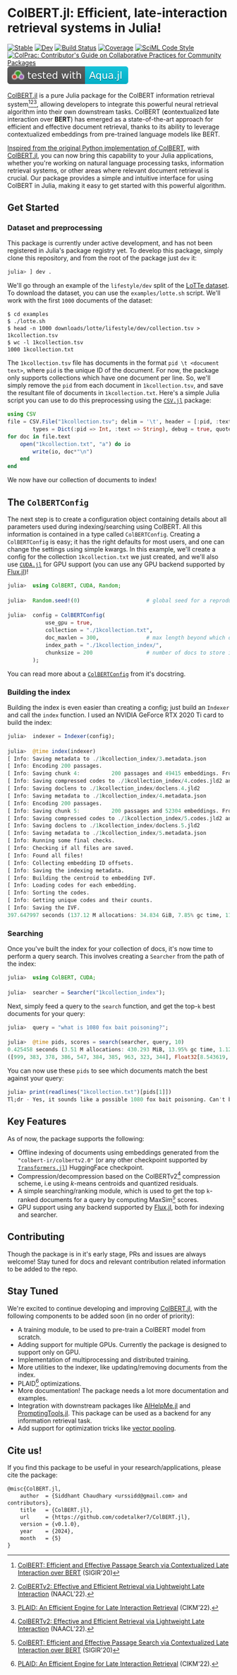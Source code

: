 # ColBERT.jl: Efficient, late-interaction retrieval systems in Julia!

[![Stable](https://img.shields.io/badge/docs-stable-blue.svg)](https://codetalker7.github.io/ColBERT.jl/stable/)
[![Dev](https://img.shields.io/badge/docs-dev-blue.svg)](https://codetalker7.github.io/ColBERT.jl/dev/)
[![Build Status](https://github.com/codetalker7/ColBERT.jl/actions/workflows/CI.yml/badge.svg?branch=main)](https://github.com/codetalker7/ColBERT.jl/actions/workflows/CI.yml?query=branch%3Amain)
[![Coverage](https://codecov.io/gh/codetalker7/ColBERT.jl/branch/main/graph/badge.svg)](https://codecov.io/gh/codetalker7/ColBERT.jl)
[![SciML Code Style](https://img.shields.io/static/v1?label=code%20style&message=SciML&color=9558b2&labelColor=389826)](https://github.com/SciML/SciMLStyle)
[![ColPrac: Contributor's Guide on Collaborative Practices for Community Packages](https://img.shields.io/badge/ColPrac-Contributor%27s%20Guide-blueviolet)](https://github.com/SciML/ColPrac)
[![Aqua QA](https://raw.githubusercontent.com/JuliaTesting/Aqua.jl/master/badge.svg)](https://github.com/JuliaTesting/Aqua.jl)

[ColBERT.jl](https://codetalker7/colbert.jl) is a pure Julia package for the ColBERT information retrieval system[^1][^2][^3], allowing developers
to integrate this powerful neural retrieval algorithm into their own downstream tasks. ColBERT (**c**ontextualized **l**ate interaction over **BERT**) has emerged as a state-of-the-art approach for efficient and effective document retrieval, thanks to its ability to leverage contextualized embeddings from pre-trained language models like BERT.

[Inspired from the original Python implementation of ColBERT](https://github.com/stanford-futuredata/ColBERT), with [ColBERT.jl](https://codetalker7/colbert.jl), you can now bring this capability to your Julia applications, whether you're working on natural language processing tasks, information retrieval systems, or other areas where relevant document retrieval is crucial. Our package provides a simple and intuitive interface for using ColBERT in Julia, making it easy to get started with this powerful algorithm.

## Get Started

### Dataset and preprocessing

This package is currently under active development, and has not been registered in Julia's package registry yet. To develop this package, simply clone this repository, and from the root of the package just `dev` it:

```julia
julia> ] dev .
```

We'll go through an example of the `lifestyle/dev` split of the [LoTTe dataset](https://github.com/stanford-futuredata/colbert/blob/main/lotte.md). To download the dataset, you can use the `examples/lotte.sh` script. We'll work with the first `1000` documents of the dataset:

```
$ cd examples
$ ./lotte.sh
$ head -n 1000 downloads/lotte/lifestyle/dev/collection.tsv > 1kcollection.tsv
$ wc -l 1kcollection.tsv
1000 1kcollection.txt
```

The `1kcollection.tsv` file has documents in the format `pid \t <document text>`, where `pid` is the unique ID of the document. For now, the package only supports collections which have one document per line. So, we'll simply remove the `pid` from each document in `1kcollection.tsv`, and save the resultant file of documents in `1kcollection.txt`. Here's a simple Julia script you can use to do this preprocessing using the [`CSV.jl`](https://github.com/JuliaData/CSV.jl) package:

```julia
using CSV
file = CSV.File("1kcollection.tsv"; delim = '\t', header = [:pid, :text],
        types = Dict(:pid => Int, :text => String), debug = true, quoted = false)
for doc in file.text
    open("1kcollection.txt", "a") do io
        write(io, doc*"\n")
    end
end
```

We now have our collection of documents to index!

## The `ColBERTConfig`

The next step is to create a configuration object containing details about all parameters used during indexing/searching using ColBERT. All this information is contained in a type called `ColBERTConfig`. Creating a `ColBERTConfig` is easy; it has the right defaults for most users, and one can change the settings using simple kwargs. In this example, we'll create a config for the collection `1kcollection.txt` we just created, and we'll also use [`CUDA.jl`](https://github.com/JuliaGPU/CUDA.jl) for GPU support (you can use any GPU backend supported by [Flux.jl](https://github.com/FluxML/Flux.jl))!

```julia
julia>  using ColBERT, CUDA, Random;

julia>  Random.seed!(0)                     # global seed for a reproducible index

julia>  config = ColBERTConfig(
            use_gpu = true,
            collection = "./1kcollection.txt",
            doc_maxlen = 300,               # max length beyond which docs are truncated
            index_path = "./1kcollection_index/",
            chunksize = 200                 # number of docs to store in a chunk
        );
```

You can read more about a [`ColBERTConfig`](https://github.com/codetalker7/ColBERT.jl/blob/302b68caf0c770b5e23c83b1f204808185ffaac5/src/infra/config.jl#L1) from it's docstring.

### Building the index

Building the index is even easier than creating a config; just build an `Indexer` and call the `index` function. I used an NVIDIA GeForce RTX 2020 Ti card to build the index:

```julia
julia>  indexer = Indexer(config);

julia>  @time index(indexer)
[ Info: Saving metadata to ./1kcollection_index/3.metadata.json
[ Info: Encoding 200 passages.
[ Info: Saving chunk 4:          200 passages and 49415 embeddings. From passage #601 onward.
[ Info: Saving compressed codes to ./1kcollection_index/4.codes.jld2 and residuals to ./1kcollection_index/4.residuals.jld2
[ Info: Saving doclens to ./1kcollection_index/doclens.4.jld2
[ Info: Saving metadata to ./1kcollection_index/4.metadata.json
[ Info: Encoding 200 passages.
[ Info: Saving chunk 5:          200 passages and 52304 embeddings. From passage #801 onward.
[ Info: Saving compressed codes to ./1kcollection_index/5.codes.jld2 and residuals to ./1kcollection_index/5.residuals.jld2
[ Info: Saving doclens to ./1kcollection_index/doclens.5.jld2
[ Info: Saving metadata to ./1kcollection_index/5.metadata.json
[ Info: Running some final checks.
[ Info: Checking if all files are saved.
[ Info: Found all files!
[ Info: Collecting embedding ID offsets.
[ Info: Saving the indexing metadata.
[ Info: Building the centroid to embedding IVF.
[ Info: Loading codes for each embedding.
[ Info: Sorting the codes.
[ Info: Getting unique codes and their counts.
[ Info: Saving the IVF.
397.647997 seconds (137.12 M allocations: 34.834 GiB, 7.85% gc time, 11.96% compilation time: <1% of which was recompilation)
```

### Searching

Once you've built the index for your collection of docs, it's now time to perform a query search. This involves creating a `Searcher` from the path of the index:

```julia
julia>  using ColBERT, CUDA;

julia>  searcher = Searcher("1kcollection_index");
```

Next, simply feed a query to the `search` function, and get the top-`k` best documents for your query:

```julia
julia>  query = "what is 1080 fox bait poisoning?";

julia>  @time pids, scores = search(searcher, query, 10)
0.425458 seconds (3.51 M allocations: 430.293 MiB, 13.95% gc time, 1.12% compilation time)
([999, 383, 378, 386, 547, 384, 385, 963, 323, 344], Float32[8.543619, 7.804471, 7.039251, 6.7534733, 6.523997, 6.1977453, 6.131935, 6.086709, 6.0386653, 5.7597084])
```

You can now use these `pids` to see which documents match the best against your query:

```julia
julia> print(readlines("1kcollection.txt")[pids[1]])
Tl;dr - Yes, it sounds like a possible 1080 fox bait poisoning. Can't be sure though. The traditional fox bait is called 1080. That poisonous bait is still used in a few countries to kill foxes, rabbits, possums and other mammal pests. The toxin in 1080 is Sodium fluoroacetate. Wikipedia is a bit vague on symptoms in animals, but for humans they say: In humans, the symptoms of poisoning normally appear between 30 minutes and three hours after exposure. Initial symptoms typically include nausea, vomiting and abdominal pain; sweating, confusion and agitation follow. In significant poisoning, cardiac abnormalities including tachycardia or bradycardia, hypotension and ECG changes develop. Neurological effects include muscle twitching and seizures... One might safely assume a dog, especially a small Whippet, would show symptoms of poisoning faster than the 30 mins stated for humans. The listed (human) symptoms look like a good fit to what your neighbour reported about your dog. Strychnine is another commonly used poison against mammal pests. It affects the animal's muscles so that contracted muscles can no longer relax. That means the muscles responsible of breathing cease to operate and the animal suffocates to death in less than two hours. This sounds like unlikely case with your dog. One possibility is unintentional pet poisoning by snail/slug baits. These baits are meant to control a population of snails and slugs in a garden. Because the pelletized bait looks a lot like dry food made for dogs it is easily one of the most common causes of unintentional poisoning of dogs. The toxin in these baits is Metaldehyde and a dog may die inside four hours of ingesting these baits, which sounds like too slow to explain what happened to your dog, even though the symptoms of this toxin are somewhat similar to your case. Then again, the malicious use of poisons against neighbourhood dogs can vary a lot. In fact they don't end with just pesticides but also other harmful matter, like medicine made for humans and even razorblades stuck inside a meatball, have been found in baits. It is quite impossible to say what might have caused the death of your dog, at least without autopsy and toxicology tests. The 1080 is just one of the possible explanations. It is best to always use a leash when walking dogs in populated areas and only let dogs free (when allowed by local legislation) in unpopulated parks and forests and suchlike places.
```

## Key Features

As of now, the package supports the following:

  - Offline indexing of documents using embeddings generated from the `"colbert-ir/colbertv2.0"` (or any other checkpoint supported by [`Transformers.jl`](https://github.com/chengchingwen/Transformers.jl)) HuggingFace checkpoint.
  - Compression/decompression based on the ColBERTv2[^2] compression scheme, i.e using $k$-means centroids and quantized residuals.
  - A simple searching/ranking module, which is used to get the top `k`-ranked documents for a query by computing MaxSim[^1] scores.
  - GPU support using any backend supported by [Flux.jl](https://github.com/FluxML/Flux.jl), both for indexing and searcher.

## Contributing

Though the package is in it's early stage, PRs and issues are always welcome! Stay tuned for docs and relevant contribution related information to be added to the repo.

## Stay Tuned

We're excited to continue developing and improving [ColBERT.jl](https://github.com/codetalker7/ColBERT.jl), with the following components to be added soon (in no order of priority):

  - A training module, to be used to pre-train a ColBERT model from scratch.
  - Adding support for multiple GPUs. Currently the package is designed to support only on GPU.
  - Implementation of multiprocessing and distributed training.
  - More utilities to the indexer, like updating/removing documents from the index.
  - PLAID[^3] optimizations.
  - More documentation! The package needs a lot more documentation and examples.
  - Integration with downstream packages like [AIHelpMe.jl](https://github.com/svilupp/AIHelpMe.jl) and [PromptingTools.jl](https://github.com/svilupp/PromptingTools.jl). This package can be used as a backend for any information retrieval task.
  - Add support for optimization tricks like [vector pooling](https://www.answer.ai/posts/colbert-pooling.html).

## Cite us!

If you find this package to be useful in your research/applications, please cite the package:

    @misc{ColBERT.jl,
        author  = {Siddhant Chaudhary <urssidd@gmail.com> and contributors},
        title   = {ColBERT.jl},
        url     = {https://github.com/codetalker7/ColBERT.jl},
        version = {v0.1.0},
        year    = {2024},
        month   = {5}
    }

[^1]: [ColBERT: Efficient and Effective Passage Search via Contextualized Late Interaction over BERT](https://arxiv.org/abs/2004.12832) (SIGIR'20)
[^2]: [ColBERTv2: Effective and Efficient Retrieval via Lightweight Late Interaction](https://arxiv.org/abs/2112.01488) (NAACL'22).
[^3]: [PLAID: An Efficient Engine for Late Interaction Retrieval](https://arxiv.org/abs/2205.09707) (CIKM'22).
